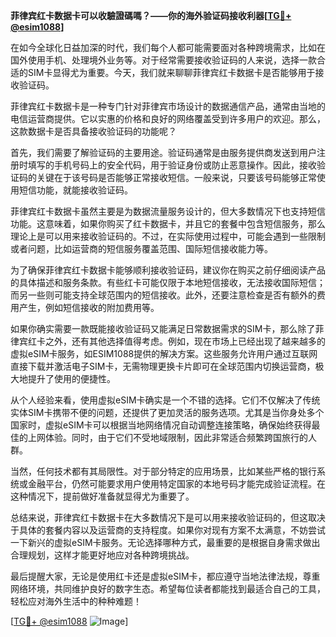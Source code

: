 **菲律宾红卡数据卡可以收驗證碼嗎？——你的海外验证码接收利器[[TG💪+ @esim1088](https://t.me/s/esim1088)]**

在如今全球化日益加深的时代，我们每个人都可能需要面对各种跨境需求，比如在国外使用手机、处理境外业务等。对于经常需要接收验证码的人来说，选择一款合适的SIM卡显得尤为重要。今天，我们就来聊聊菲律宾红卡数据卡是否能够用于接收验证码。

菲律宾红卡数据卡是一种专门针对菲律宾市场设计的数据通信产品，通常由当地的电信运营商提供。它以实惠的价格和良好的网络覆盖受到许多用户的欢迎。那么，这款数据卡是否具备接收验证码的功能呢？

首先，我们需要了解验证码的主要用途。验证码通常是由服务提供商发送到用户注册时填写的手机号码上的安全代码，用于验证身份或防止恶意操作。因此，接收验证码的关键在于该号码是否能够正常接收短信。一般来说，只要该号码能够正常使用短信功能，就能接收验证码。

菲律宾红卡数据卡虽然主要是为数据流量服务设计的，但大多数情况下也支持短信功能。这意味着，如果你购买了红卡数据卡，并且它的套餐中包含短信服务，那么理论上是可以用来接收验证码的。不过，在实际使用过程中，可能会遇到一些限制或者问题，比如运营商的短信服务覆盖范围、国际短信接收能力等。

为了确保菲律宾红卡数据卡能够顺利接收验证码，建议你在购买之前仔细阅读产品的具体描述和服务条款。有些红卡可能仅限于本地短信接收，无法接收国际短信；而另一些则可能支持全球范围内的短信接收。此外，还要注意检查是否有额外的费用产生，例如短信接收的附加费用等。

如果你确实需要一款既能接收验证码又能满足日常数据需求的SIM卡，那么除了菲律宾红卡之外，还有其他选择值得考虑。例如，现在市场上已经出现了越来越多的虚拟eSIM卡服务，如ESIM1088提供的解决方案。这些服务允许用户通过互联网直接下载并激活电子SIM卡，无需物理更换卡片即可在全球范围内切换运营商，极大地提升了使用的便捷性。

从个人经验来看，使用虚拟eSIM卡确实是一个不错的选择。它们不仅解决了传统实体SIM卡携带不便的问题，还提供了更加灵活的服务选项。尤其是当你身处多个国家时，虚拟eSIM卡可以根据当地网络情况自动调整连接策略，确保始终获得最佳的上网体验。同时，由于它们不受地域限制，因此非常适合频繁跨国旅行的人群。

当然，任何技术都有其局限性。对于部分特定的应用场景，比如某些严格的银行系统或金融平台，仍然可能要求用户使用特定国家的本地号码才能完成验证流程。在这种情况下，提前做好准备就显得尤为重要了。

总结来说，菲律宾红卡数据卡在大多数情况下是可以用来接收验证码的，但这取决于具体的套餐内容以及运营商的支持程度。如果你对现有方案不太满意，不妨尝试一下新兴的虚拟eSIM卡服务。无论选择哪种方式，最重要的是根据自身需求做出合理规划，这样才能更好地应对各种跨境挑战。

最后提醒大家，无论是使用红卡还是虚拟eSIM卡，都应遵守当地法律法规，尊重网络环境，共同维护良好的数字生态。希望每位读者都能找到最适合自己的工具，轻松应对海外生活中的种种难题！

[[TG💪+ @esim1088](https://t.me/s/esim1088) ![Image](https://i.postimg.cc/4NQfJmqS/Snipaste-2025-05-13-00-14-12.png)]